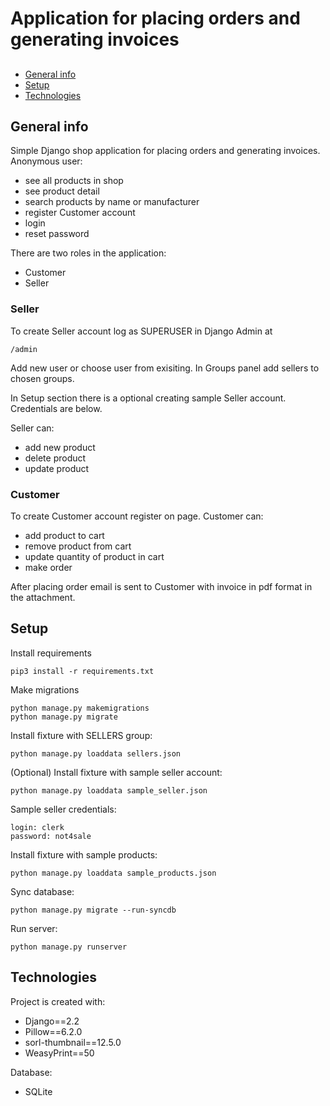 # Application for placing orders and generating invoices

## 
* [General info](#general-info)
* [Setup](#setup)
* [Technologies](#technologies)

## General info
Simple Django shop application for placing orders and generating invoices.
Anonymous user:
* see all products in shop
* see product detail
* search products by name or manufacturer
* register Customer account
* login
* reset password
 
There are two roles in the application:
* Customer
* Seller

### Seller
To create Seller account log as SUPERUSER in Django Admin at
```
/admin
```
Add new user or choose user from exisiting.
In Groups panel add sellers to chosen groups.

In Setup section there is a optional
creating sample Seller account. Credentials are below.


Seller can:
* add new product
* delete product
* update product


### Customer
To create Customer account register on page. 
Customer can:
* add product to cart
* remove product from cart
* update quantity of product in cart
* make order

After placing order email is sent to Customer 
with invoice in pdf format in the attachment.


## Setup
Install requirements 
```
pip3 install -r requirements.txt
```
Make migrations
```
python manage.py makemigrations
python manage.py migrate
```
Install fixture with SELLERS group:
 ```
python manage.py loaddata sellers.json
```
(Optional) Install fixture with sample seller account:
 ```
python manage.py loaddata sample_seller.json
```
Sample seller credentials:
```
login: clerk
password: not4sale
```
Install fixture with sample products:
 ```
python manage.py loaddata sample_products.json
```
Sync database:
```
python manage.py migrate --run-syncdb
```
Run server:
```
python manage.py runserver
```

## Technologies
Project is created with:
* Django==2.2
* Pillow==6.2.0
* sorl-thumbnail==12.5.0
* WeasyPrint==50

Database:
* SQLite
